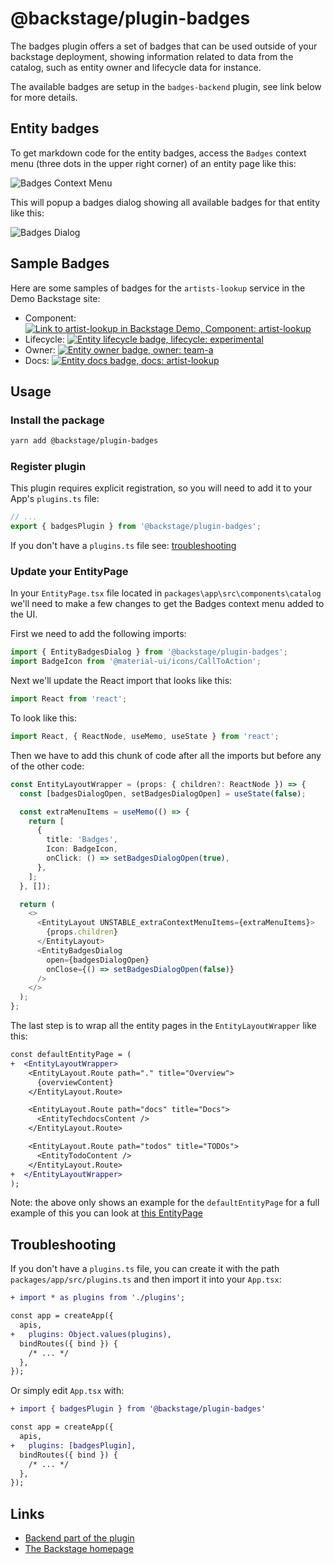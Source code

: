 # @backstage/plugin-badges

The badges plugin offers a set of badges that can be used outside of
your backstage deployment, showing information related to data from
the catalog, such as entity owner and lifecycle data for instance.

The available badges are setup in the `badges-backend` plugin, see
link below for more details.

## Entity badges

To get markdown code for the entity badges, access the `Badges` context menu
(three dots in the upper right corner) of an entity page like this:

![Badges Context Menu](./doc/badges-context-menu.png)

This will popup a badges dialog showing all available badges for that entity like this:

![Badges Dialog](./doc/badges-dialog.png)

## Sample Badges

Here are some samples of badges for the `artists-lookup` service in the Demo Backstage site:

- Component: [![Link to artist-lookup in Backstage Demo, Component: artist-lookup](https://demo.backstage.io/api/badges/entity/default/component/artist-lookup/badge/pingback 'Link to artist-lookup in Backstage Demo')](https://demo.backstage.io/catalog/default/component/artist-lookup)
- Lifecycle: [![Entity lifecycle badge, lifecycle: experimental](https://demo.backstage.io/api/badges/entity/default/component/artist-lookup/badge/lifecycle 'Entity lifecycle badge')](https://demo.backstage.io/catalog/default/component/artist-lookup)
- Owner: [![Entity owner badge, owner: team-a](https://demo.backstage.io/api/badges/entity/default/component/artist-lookup/badge/owner 'Entity owner badge')](https://demo.backstage.io/catalog/default/component/artist-lookup)
- Docs: [![Entity docs badge, docs: artist-lookup](https://demo.backstage.io/api/badges/entity/default/component/artist-lookup/badge/docs 'Entity docs badge')](https://demo.backstage.io/catalog/default/component/artist-lookup/docs)

## Usage

### Install the package

```bash
yarn add @backstage/plugin-badges
```

### Register plugin

This plugin requires explicit registration, so you will need to add it to your App's `plugins.ts` file:

```ts
// ...
export { badgesPlugin } from '@backstage/plugin-badges';
```

If you don't have a `plugins.ts` file see: [troubleshooting](#troubleshooting)

### Update your EntityPage

In your `EntityPage.tsx` file located in `packages\app\src\components\catalog` we'll need to make a few changes to get the Badges context menu added to the UI.

First we need to add the following imports:

```ts
import { EntityBadgesDialog } from '@backstage/plugin-badges';
import BadgeIcon from '@material-ui/icons/CallToAction';
```

Next we'll update the React import that looks like this:

```ts
import React from 'react';
```

To look like this:

```ts
import React, { ReactNode, useMemo, useState } from 'react';
```

Then we have to add this chunk of code after all the imports but before any of the other code:

```ts
const EntityLayoutWrapper = (props: { children?: ReactNode }) => {
  const [badgesDialogOpen, setBadgesDialogOpen] = useState(false);

  const extraMenuItems = useMemo(() => {
    return [
      {
        title: 'Badges',
        Icon: BadgeIcon,
        onClick: () => setBadgesDialogOpen(true),
      },
    ];
  }, []);

  return (
    <>
      <EntityLayout UNSTABLE_extraContextMenuItems={extraMenuItems}>
        {props.children}
      </EntityLayout>
      <EntityBadgesDialog
        open={badgesDialogOpen}
        onClose={() => setBadgesDialogOpen(false)}
      />
    </>
  );
};
```

The last step is to wrap all the entity pages in the `EntityLayoutWrapper` like this:

```diff
const defaultEntityPage = (
+  <EntityLayoutWrapper>
    <EntityLayout.Route path="." title="Overview">
      {overviewContent}
    </EntityLayout.Route>

    <EntityLayout.Route path="docs" title="Docs">
      <EntityTechdocsContent />
    </EntityLayout.Route>

    <EntityLayout.Route path="todos" title="TODOs">
      <EntityTodoContent />
    </EntityLayout.Route>
+  </EntityLayoutWrapper>
);
```

Note: the above only shows an example for the `defaultEntityPage` for a full example of this you can look at [this EntityPage](https://github.com/backstage/backstage/blob/1fd9e6f601cabe42af8eb20b5d200ad1988ba309/packages/app/src/components/catalog/EntityPage.tsx#L318)

## Troubleshooting

If you don't have a `plugins.ts` file, you can create it with the path `packages/app/src/plugins.ts` and then import it into your `App.tsx`:

```diff
+ import * as plugins from './plugins';

const app = createApp({
  apis,
+   plugins: Object.values(plugins),
  bindRoutes({ bind }) {
    /* ... */
  },
});
```

Or simply edit `App.tsx` with:

```diff
+ import { badgesPlugin } from '@backstage/plugin-badges'

const app = createApp({
  apis,
+   plugins: [badgesPlugin],
  bindRoutes({ bind }) {
    /* ... */
  },
});
```

## Links

- [Backend part of the plugin](https://github.com/backstage/backstage/tree/master/plugins/badges-backend)
- [The Backstage homepage](https://backstage.io)
